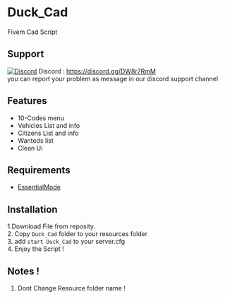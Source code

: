 # Duck_Cad
Fivem Cad Script  

## Support
  [![Discord](https://img.shields.io/discord/591914197219016707.svg?label=&logo=discord&logoColor=ffffff&color=7389D8&labelColor=6A7EC2)](https://discord.gg/DW8r7RmM)
  Discord : https://discord.gg/DW8r7RmM   
  you can report your problem as message in our discord support channel

## Features
  - 10-Codes menu
  - Vehicles List and info
  - Citizens List and info
  - Wanteds list
  - Clean Ui

## Requirements  
  - [EssentialMode](https://github.com/extendedmode/extendedmode)

## Installation
  1.Download File from reposity.  
  2. Copy ```Duck_Cad``` folder to your resources folder  
  3. add ```start Duck_Cad``` to your server.cfg  
  4. Enjoy the Script ! 

## Notes !  
  1. Dont Change Resource folder name !
 
